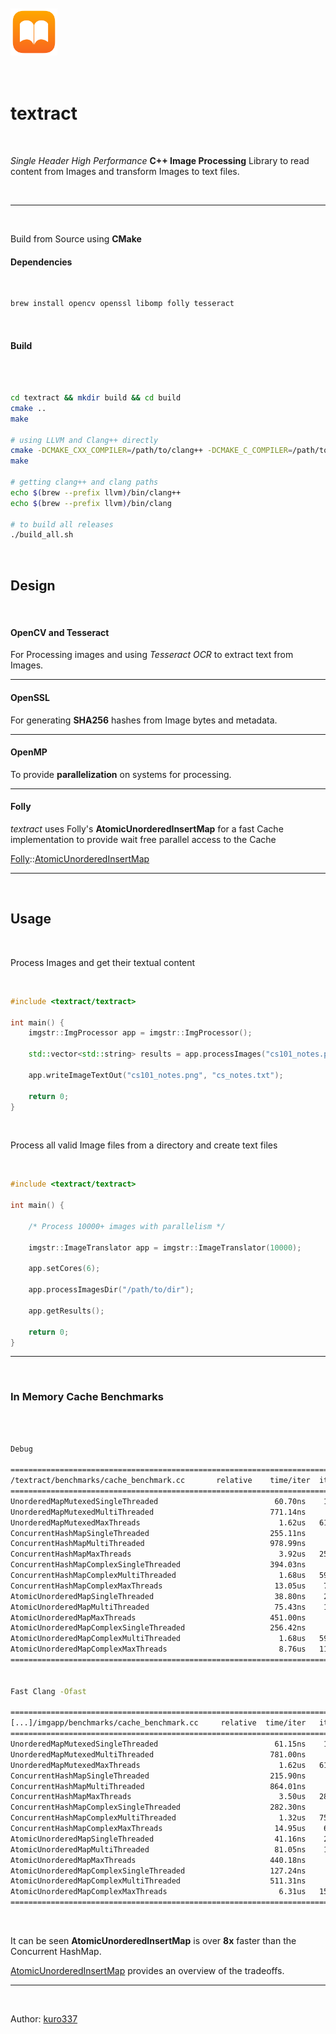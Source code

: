 <br/>
<br/>

<div align="left">
  <img alt="textract logo" height="75px" src="assets/logo.png">
</div>

<br/>
<br/>

# textract

<br/>

_Single Header High Performance_ **C++ Image Processing** Library to read content from Images and transform Images to text files.

<br/>

<hr/>

<br/>

Build from Source using **CMake**

#### Dependencies

<br/>

```bash
brew install opencv openssl libomp folly tesseract
```

<br/>

#### Build

<br/>

```bash

cd textract && mkdir build && cd build
cmake ..
make

# using LLVM and Clang++ directly
cmake -DCMAKE_CXX_COMPILER=/path/to/clang++ -DCMAKE_C_COMPILER=/path/to/clang ..
make

# getting clang++ and clang paths
echo $(brew --prefix llvm)/bin/clang++
echo $(brew --prefix llvm)/bin/clang

# to build all releases
./build_all.sh

```

<br/>

## Design

<br/>

#### OpenCV and Tesseract

For Processing images and using _Tesseract OCR_ to extract text from Images.

<hr/>

#### OpenSSL

For generating **SHA256** hashes from Image bytes and metadata.

<hr/>

#### OpenMP

To provide **parallelization** on systems for processing.

<hr/>

#### Folly

_textract_ uses Folly's **AtomicUnorderedInsertMap** for a fast Cache implementation to provide wait free parallel access to the Cache

[Folly](https://github.com/facebook/folly)::[AtomicUnorderedInsertMap](https://github.com/facebook/folly/blob/main/folly/AtomicUnorderedMap.h)

<hr>

<br/>

## Usage

<br/>

Process Images and get their textual content

<br/>

```cpp
#include <textract/textract>

int main() {
    imgstr::ImgProcessor app = imgstr::ImgProcessor();

    std::vector<std::string> results = app.processImages("cs101_notes.png","bio.jpeg");

    app.writeImageTextOut("cs101_notes.png", "cs_notes.txt");

    return 0;
}

```

<br/>

Process all valid Image files from a directory and create text files

<br/>

```cpp
#include <textract/textract>

int main() {

    /* Process 10000+ images with parallelism */

    imgstr::ImageTranslator app = imgstr::ImageTranslator(10000);

    app.setCores(6);

    app.processImagesDir("/path/to/dir");

    app.getResults();

    return 0;
}

```

<hr>

<br/>

### In Memory Cache Benchmarks

<br/>

```bash

Debug

============================================================================
/textract/benchmarks/cache_benchmark.cc       relative    time/iter  iters/s
============================================================================
UnorderedMapMutexedSingleThreaded                          60.70ns    16.48M
UnorderedMapMutexedMultiThreaded                          771.14ns     1.30M
UnorderedMapMutexedMaxThreads                               1.62us   618.92K
ConcurrentHashMapSingleThreaded                           255.11ns     3.92M
ConcurrentHashMapMultiThreaded                            978.99ns     1.02M
ConcurrentHashMapMaxThreads                                 3.92us   254.82K
ConcurrentHashMapComplexSingleThreaded                    394.03ns     2.54M
ConcurrentHashMapComplexMultiThreaded                       1.68us   595.64K
ConcurrentHashMapComplexMaxThreads                         13.05us    76.62K
AtomicUnorderedMapSingleThreaded                           38.80ns    25.77M
AtomicUnorderedMapMultiThreaded                            75.43ns    13.26M
AtomicUnorderedMapMaxThreads                              451.00ns     2.22M
AtomicUnorderedMapComplexSingleThreaded                   256.42ns     3.90M
AtomicUnorderedMapComplexMultiThreaded                      1.68us   593.57K
AtomicUnorderedMapComplexMaxThreads                         8.76us   114.17K
============================================================================


Fast Clang -Ofast

============================================================================
[...]/imgapp/benchmarks/cache_benchmark.cc     relative  time/iter   iters/s
============================================================================
UnorderedMapMutexedSingleThreaded                          61.15ns    16.35M
UnorderedMapMutexedMultiThreaded                          781.00ns     1.28M
UnorderedMapMutexedMaxThreads                               1.62us   616.71K
ConcurrentHashMapSingleThreaded                           215.90ns     4.63M
ConcurrentHashMapMultiThreaded                            864.01ns     1.16M
ConcurrentHashMapMaxThreads                                 3.50us   285.73K
ConcurrentHashMapComplexSingleThreaded                    282.30ns     3.54M
ConcurrentHashMapComplexMultiThreaded                       1.32us   757.35K
ConcurrentHashMapComplexMaxThreads                         14.95us    66.90K
AtomicUnorderedMapSingleThreaded                           41.16ns    24.30M
AtomicUnorderedMapMultiThreaded                            81.05ns    12.34M
AtomicUnorderedMapMaxThreads                              440.18ns     2.27M
AtomicUnorderedMapComplexSingleThreaded                   127.24ns     7.86M
AtomicUnorderedMapComplexMultiThreaded                    511.31ns     1.96M
AtomicUnorderedMapComplexMaxThreads                         6.31us   158.55K
============================================================================

```

<br/>

It can be seen **AtomicUnorderedInsertMap** is over **8x** faster than the Concurrent HashMap.

[AtomicUnorderedInsertMap](https://github.com/facebook/folly/blob/main/folly/AtomicUnorderedMap.h) provides an overview of the tradeoffs.

<hr>

<br/>

Author: [kuro337](https://github.com/kuro337)

